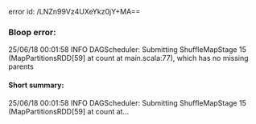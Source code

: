 error id: /LNZn99Vz4UXeYkz0jY+MA==
### Bloop error:

25/06/18 00:01:58 INFO DAGScheduler: Submitting ShuffleMapStage 15 (MapPartitionsRDD[59] at count at main.scala:77), which has no missing parents
#### Short summary: 

25/06/18 00:01:58 INFO DAGScheduler: Submitting ShuffleMapStage 15 (MapPartitionsRDD[59] at count at...